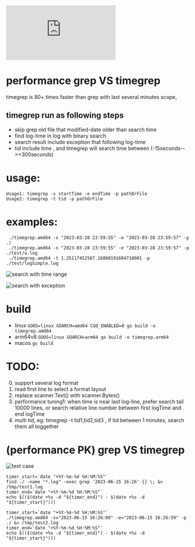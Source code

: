 
![中文版本](https://github.com/clickpaas/timegrep/blob/main/readme_cn.MD)

# performance grep VS timegrep
timegrep is 80+ times faster than grep with last several minutes scope, 
## timegrep run as following steps
- skip grep old file that modified-date older than search time
- find log-time in log with binary search 
- search result include exception that following log-time
- tid include time , and timegrep will search time between (-15seconds-->+300seconds) 
# usage:
```
Usage1: timegrep -s startTime -e endTime -p pathOrFile
Usage2: timegrep -t tid -p pathOrFile

```
# examples:
```
 ./timegrep.amd64 -s "2023-03-28 23:59:55" -e "2023-03-28 23:59:57" -p ./
 ./timegrep.amd64 -s "2023-03-28 23:59:55" -e "2023-03-28 23:59:57" -p ./test/a.log
 ./timegrep.amd64 -t 1.25117452587.16800191604710001 -p ./test/logSimple.log
```
![search with time range](test/searchWithTimeRange.png)

![search with exception](test/searchWithException.png)

# build
- linux `GOOS=linux GOARCH=amd64 CGO_ENABLED=0 go build -o timegrep.amd64`
- arm64v8 `GOOS=linux GOARCH=arm64 go build -o timegrep.arm64`
- macos `go build`
# TODO:
0. support several log format
1. read first line to select a format layout
2. replace scanner.Text()  with scanner.Bytes()
3. performance tuning1: when time is near last log-line, prefer search tail 10000 lines, or search relative line number between first logTime and end logTime 
4. multi tid, eg: timegrep -t tid1,tid2,tid3 , if tid between 1 minutes, search them all toggether
# (performance PK)  grep VS timegrep 
![test case](test/grepVStimegrep.png)

```
timer_start=`date "+%Y-%m-%d %H:%M:%S"`
find ./ -name "*.log" -exec grep '2023-06-15 16:26' {} \; &> /tmp/test1.log
timer_end=`date "+%Y-%m-%d %H:%M:%S"`
echo $(($(date +%s -d "${timer_end}") - $(date +%s -d "${timer_start}")))

timer_start=`date "+%Y-%m-%d %H:%M:%S"`
./timegrep.amd64 -s="2023-06-15 16:26:00" -e="2023-06-15 16:26:59" -p ./ &> /tmp/test2.log
timer_end=`date "+%Y-%m-%d %H:%M:%S"`
echo $(($(date +%s -d "${timer_end}") - $(date +%s -d "${timer_start}")))
```
